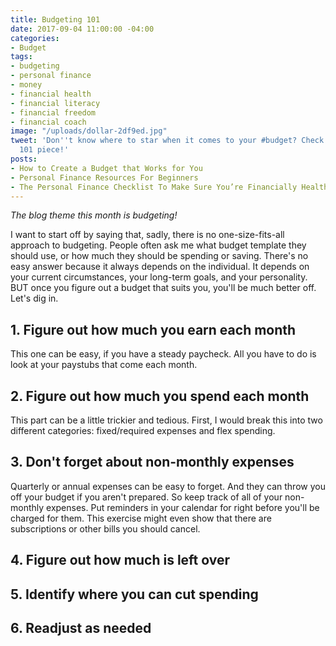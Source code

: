 ```yaml
---
title: Budgeting 101
date: 2017-09-04 11:00:00 -04:00
categories:
- Budget
tags:
- budgeting
- personal finance
- money
- financial health
- financial literacy
- financial freedom
- financial coach
image: "/uploads/dollar-2df9ed.jpg"
tweet: 'Don''t know where to star when it comes to your #budget? Check out this budgeting
  101 piece!'
posts:
- How to Create a Budget that Works for You
- Personal Finance Resources For Beginners
- The Personal Finance Checklist To Make Sure You’re Financially Healthy
---
```


*The blog theme this month is budgeting!*

I want to start off by saying that, sadly, there is no one-size-fits-all approach to budgeting. People often ask me what budget template they should use, or how much they should be spending or saving. There's no easy answer because it always depends on the individual. It depends on your current circumstances, your long-term goals, and your personality. BUT once you figure out a budget that suits you, you'll be much better off. Let's dig in.

## 1. Figure out how much you earn each month

This one can be easy, if you have a steady paycheck. All you have to do is look at your paystubs that come each month. 

## 2. Figure out how much you spend each month

This part can be a little trickier and tedious. First, I would break this into two different categories: fixed/required expenses and flex spending. 

## 3. Don't forget about non-monthly expenses

Quarterly or annual expenses can be easy to forget. And they can throw you off your budget if you aren't prepared. So keep track of all of your non-monthly expenses. Put reminders in your calendar for right before you'll be charged for them. This exercise might even show that there are subscriptions or other bills you should cancel. 

## 4. Figure out how much is left over

## 5. Identify where you can cut spending

## 6. Readjust as needed
